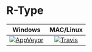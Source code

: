 # R-Type

|Windows|MAC/Linux|
|:-----:|:-------:|
|[![AppVeyor](https://img.shields.io/appveyor/ci/gruntjs/grunt.svg)](https://github.com/Volgara/R-Type)|[![Travis](https://img.shields.io/travis/rust-lang/rust.svg)](https://github.com/Volgara/R-Type)|
